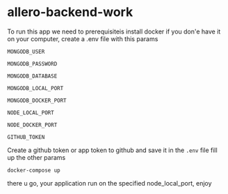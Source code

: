 # allero-backend-work

To run this app we need to prerequisiteis install docker if you don'e have it on your computer, create a .env file with this params

  `MONGODB_USER`
  
  `MONGODB_PASSWORD`
  
  `MONGODB_DATABASE`
  
  `MONGODB_LOCAL_PORT`
  
  `MONGODB_DOCKER_PORT`
  
  `NODE_LOCAL_PORT`
  
  `NODE_DOCKER_PORT`
  
  `GITHUB_TOKEN`
  
 
 Create a github token or app token to github and save it in the `.env` file
 fill up the other params
 
`docker-compose up`
  
  
  there u go, your application run on the specified node_local_port, enjoy
